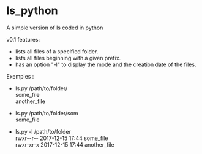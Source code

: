# ls_python
A simple version of ls coded in python

v0.1 features:
  - lists all files of a specified folder.
  - lists all files beginning with a given prefix.
  - has an option "-l" to display the mode and the creation date of the files.
  
Exemples :
  - ls.py /path/to/folder/ <br>
      some_file <br>
      another_file <br>

  - ls.py /path/to/folder/som<br>
    some_file<br>

  -  ls.py -l /path/to/folder<br>
    rwxr--r-- 2017-12-15 17:44 some_file<br>
    rwxr-xr-x 2017-12-15 17:44 another_file<br>
